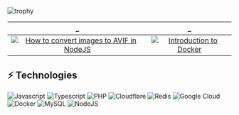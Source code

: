 ![trophy](https://github-profile-trophy.vercel.app/?username=adamlacombe)


_             |  _
:-------------------------:|:-------------------------:
[![How to convert images to AVIF in NodeJS](https://user-images.githubusercontent.com/2395597/92593476-c24bf300-f2d3-11ea-8331-0db3bbdf2854.png)](https://adamlacombe.com/blog/how-to-convert-images-to-avif-in-nodejs)  |  [![Introduction to Docker](https://user-images.githubusercontent.com/2395597/92593491-c546e380-f2d3-11ea-9f4b-e20613419a04.png)](https://adamlacombe.com/blog/introduction-to-docker)

## ⚡ Technologies

![Javascript](https://img.shields.io/badge/-JavaScript-black?style=for-the-badge&&logo=javascript)
![Typescript](https://img.shields.io/badge/-Typescript-294E80?style=for-the-badge&&logo=typescript)
![PHP](https://img.shields.io/badge/-PHP-8892BF?style=for-the-badge&logo=php&logoColor=fff)
![Cloudflare](https://img.shields.io/badge/-Cloudflare-f48120?style=for-the-badge&logo=cloudflare&logoColor=fff)
![Redis](https://img.shields.io/badge/-Redis-d92b21?style=for-the-badge&logo=redis&logoColor=fff)
![Google Cloud](https://img.shields.io/badge/-Google%20Cloud-1a73e8?style=for-the-badge&logo=google-cloud&logoColor=fff)
![Docker](https://img.shields.io/badge/-Docker-34a0ef?style=for-the-badge&logo=docker&logoColor=fff)
![MySQL](https://img.shields.io/badge/-mysql-4479a1?style=for-the-badge&logo=mysql&logoColor=fff)
![NodeJS](https://img.shields.io/badge/-NodeJS-026e00?style=for-the-badge&logo=Node.js&logoColor=fff)



<!--
**adamlacombe/adamlacombe** is a ✨ _special_ ✨ repository because its `README.md` (this file) appears on your GitHub profile.

Here are some ideas to get you started:

- 🔭 I’m currently working on ...
- 🌱 I’m currently learning ...
- 👯 I’m looking to collaborate on ...
- 🤔 I’m looking for help with ...
- 💬 Ask me about ...
- 📫 How to reach me: ...
- 😄 Pronouns: ...
- ⚡ Fun fact: ...
-->
